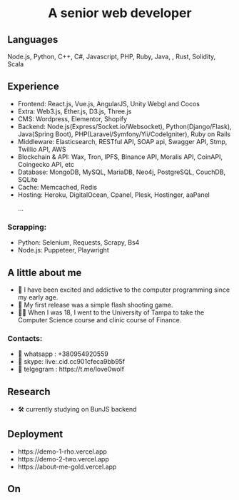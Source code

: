 <h1 align="center">A senior web developer </h1>

## Languages
Node.js, Python, C++, C#, Javascript, PHP, Ruby, Java, , Rust, Solidity, Scala
## Experience
<ul>
	<li>Frontend: React.js, Vue.js, AngularJS, Unity Webgl and Cocos</li>
	<li>Extra: Web3.js, Ether.js, D3.js, Three.js</li>
	<li>CMS: Wordpress, Elementor, Shopify</li>
	<li>Backend: Node.js(Express/Socket.io/Websocket), Python(Django/Flask), Java(Spring Boot), PHP(Laravel/Symfony/Yii/CodeIgniter), Ruby on Rails</li>
	<li>Middleware: Elasticsearch, RESTful API, SOAP api, Swagger API, Stmp, Twillio API, AWS</li>
	<li>Blockchain & API: Wax, Tron, IPFS, Binance API, Moralis API, CoinAPI, Coingecko API, etc</li>
	<li>Database: MongoDB, MySQL, MariaDB, Neo4j, PostgreSQL, CouchDB, SQLite</li>
	<li>Cache: Memcached, Redis</li>
	<li>Hosting: Heroku, DigitalOcean, Cpanel, Plesk, Hostinger, aaPanel</li>
	<p>...</p>
</ul>

### Scrapping:
<ul>
	<li>Python: Selenium, Requests, Scrapy, Bs4</li>
	<li>Node.js: Puppeteer, Playwright</li>
</ul>

## A little about me
- 👀 I have been excited and addictive to the computer programming since my early age.
- 🚀 My first release was a simple flash shooting game.
- 👨‍🎓 When I was 18, I went to the University of Tampa to take the Computer Science course and clinic course of Finance.
### Contacts:
<ul>
	<li>🤝 whatsapp : +380954920559</li>
	<li>🤝 skype: live:.cid.cc901cfeca9bb95f</li>
	<li>🤝 telgegram : https://t.me/love0wolf</li>
</ul>

## Research
- 🛠 currently studying on BunJS backend
## Deployment
<ul>
	<li>https://demo-1-rho.vercel.app</li>
	<li>https://demo-2-two.vercel.app</li>
	<li>https://about-me-gold.vercel.app</li>
</ul>

## On



<!--
**softBelle/softBelle** is a ✨ _special_ ✨ repository because its `README.md` (this file) appears on your GitHub profile.
	<li>🤝 discord : softangel#0059</li>

Here are some ideas to get you started:
• 
- 🔭 I’m currently working on ...
- 🌱 I’m currently learning ...
- 👯 I’m looking to collaborate on ...
- 🤔 I’m looking for help with ...
- 💬 Ask me about ...
- 📫 How to reach me: ...
- 😄 Pronouns: ...
- ⚡ Fun fact: ...
- 👋
-->